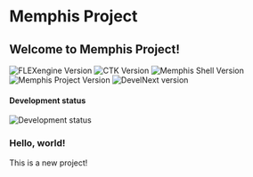 # Memphis Project
## Welcome to Memphis Project!

![FLEXengine Version](https://img.shields.io/badge/FLEXengine%20Dev%20Kit-9.0.100-brightgreen) ![CTK Version](https://img.shields.io/badge/CTK-1.4.100-brightgreen) ![Memphis Shell Version](https://img.shields.io/badge/Memphis%20Shell-1.0.010-blue) ![Memphis Project Version](https://img.shields.io/badge/Memphis%20Project-1.0.010-blue) ![DevelNext version](https://img.shields.io/badge/DevelNext%20Version-2021%20Snapshot-blue)

#### Development status
![Development status](https://img.shields.io/badge/Already%20done-45%20%25-yellowgreen)

### Hello, world!

This is a new project!
